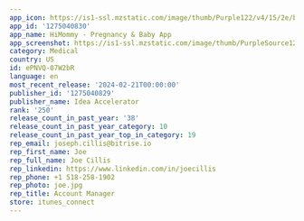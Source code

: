 ```yaml
---
app_icon: https://is1-ssl.mzstatic.com/image/thumb/Purple122/v4/15/2e/b0/152eb00c-b918-4766-228a-96c3f0d7d44c/AppIcon-0-0-1x_U007emarketing-0-10-0-85-220.jpeg/1024x1024bb.png
app_id: '1275040830'
app_name: HiMommy - Pregnancy & Baby App
app_screenshot: https://is1-ssl.mzstatic.com/image/thumb/PurpleSource126/v4/bb/b9/e9/bbb9e9b7-fc43-acb0-ffc4-a67d14b6f9f7/45e7d789-6b21-414b-ae7c-e019d74c60e3_2_6.5_1screen.jpg/1284x2778bb.png
category: Medical
country: US
id: ePNVQ-07W2bR
language: en
most_recent_release: '2024-02-21T00:00:00'
publisher_id: '1275040829'
publisher_name: Idea Accelerator
rank: '250'
release_count_in_past_year: '38'
release_count_in_past_year_category: 10
release_count_in_past_year_top_in_category: 19
rep_email: joseph.cillis@bitrise.io
rep_first_name: Joe
rep_full_name: Joe Cillis
rep_linkedin: https://www.linkedin.com/in/joecillis
rep_phone: +1 518-258-1902
rep_photo: joe.jpg
rep_title: Account Manager
store: itunes_connect
---
```

